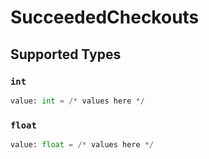 # SucceededCheckouts


## Supported Types

### `int`

```python
value: int = /* values here */
```

### `float`

```python
value: float = /* values here */
```

